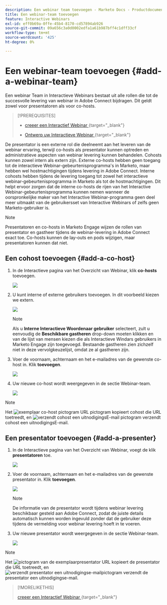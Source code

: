 ```yaml
---
description: Een webinar team toevoegen - Marketo Docs - Productdocumentatie
title: Een webinar-team toevoegen
feature: Interactive Webinars
exl-id: eff0b69a-0ffe-45b4-8170-cd57894ab926
source-git-commit: 09a656c3a0d0002edfa1a61b987bff4c1dff33cf
workflow-type: tm+mt
source-wordcount: '425'
ht-degree: 0%

---
```


# Een webinar-team toevoegen {#add-a-webinar-team}

Een webinar Team in Interactieve Webinars bestaat uit alle rollen die tot de succesvolle levering van webinar in Adobe Connect bijdragen. Dit geldt zowel voor presentatoren als voor co-hosts.

>[!PREREQUISITES]
>
>* [ creeer een Interactief Webinar ](/help/marketo/product-docs/demand-generation/events/interactive-webinars/create-an-interactive-webinar.md){target="_blank"}
>
>* [ Ontwerp uw Interactieve Webinar ](/help/marketo/product-docs/demand-generation/events/interactive-webinars/designing-interactive-webinars.md){target="_blank"}

De presentator is een externe rol die deelneemt aan het leveren van de webinar ervaring, terwijl co-hosts als presentator kunnen optreden en administratieve aspecten van webinar levering kunnen behandelen. Cohosts kunnen zowel intern als extern zijn. Externe co-hosts hebben geen toegang tot de interactieve Webinar-gebeurtenisprogramma&#39;s in Marketo, maar hebben wel hostmachtigingen tijdens levering in Adobe Connect. Interne cohosts hebben tijdens de levering toegang tot zowel het interactieve webinar-gebeurtenisprogramma in Marketo als tot de hostmachtigingen. Dit helpt ervoor zorgen dat de interne co-hosts de rijen van het Interactive Webinar-gebeurtenisprogramma kunnen nemen wanneer de oorspronkelijke maker van het Interactive Webinar-programma geen deel meer uitmaakt van de gebruikersset van Interactive Webinars of zelfs geen Marketo-gebruiker is.

>[!NOTE]
>
>Presentatoren en co-hosts in Marketo Engage wijzen de rollen van presentator en gastheer tijdens de webinar-levering in Adobe Connect exact toe. Co-hosts kunnen de lay-outs en pods wijzigen, maar presentatoren kunnen dat niet.

## Een cohost toevoegen {#add-a-co-host}

1. In de Interactieve pagina van het Overzicht van Webinar, klik **co-hosts** toevoegen.

   ![](assets/add-a-webinar-team-1.png)

1. U kunt interne of externe gebruikers toevoegen. In dit voorbeeld kiezen we extern.

   ![](assets/add-a-webinar-team-2.png)

   >[!NOTE]
   >
   >Als u **Interne Interactieve Woordenaar gebruiker** selecteert, zult u eenvoudig de **Beschikbare gastheren** drop-down moeten klikken en van de lijst van mensen kiezen die als Interactieve Windars gebruikers in Marketo Engage zijn toegevoegd. Bestaande gastheren zien zichzelf niet in deze vervolgkeuzelijst, omdat ze al gastheren zijn.

1. Voer de voornaam, achternaam en het e-mailadres van de gewenste co-host in. Klik **toevoegen**.

   ![](assets/add-a-webinar-team-3.png)

1. Uw nieuwe co-host wordt weergegeven in de sectie Webinar-team.

   ![](assets/add-a-webinar-team-4.png)

>[!NOTE]
>
> Het ![ exemplaar co-host pictogram URL ](assets/icon-copy-join-url.png) pictogram kopieert cohost die URL toetreedt, en ![ verzendt cohost een uitnodigingsE-mail ](assets/icon-send-invitation-email.png) pictogram verzendt cohost een uitnodigingsE-mail.

## Een presentator toevoegen {#add-a-presenter}

1. In de Interactieve pagina van het Overzicht van Webinar, voegt de klik **presentatoren** toe.

   ![](assets/add-a-webinar-team-5.png)

1. Voer de voornaam, achternaam en het e-mailadres van de gewenste presentator in. Klik **toevoegen**.

   ![](assets/add-a-webinar-team-6.png)

   >[!NOTE]
   >
   >De informatie van de presentator wordt tijdens webinar levering beschikbaar gesteld aan Adobe Connect, zodat de juiste details automatisch kunnen worden ingevuld zonder dat de gebruiker deze tijdens de vermelding voor webinar levering hoeft in te voeren.

1. Uw nieuwe presentator wordt weergegeven in de sectie Webinar-team.

   ![](assets/add-a-webinar-team-7.png)

>[!NOTE]
>
> Het ![ pictogram van de exemplaarpresentator URL ](assets/icon-copy-join-url.png) kopieert de presentator die URL toetreedt, en ![ verzendt presentator een uitnodigingse-mailpictogram ](assets/icon-send-invitation-email.png) verzendt de presentator een uitnodigingse-mail.

>[!MORELIKETHIS]
>
>[ creeer een Interactief Webinar ](/help/marketo/product-docs/demand-generation/events/interactive-webinars/create-an-interactive-webinar.md){target="_blank"}
